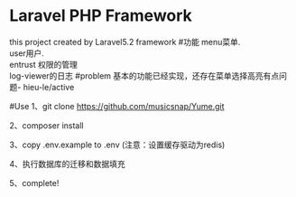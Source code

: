 # Laravel PHP Framework
this project created by Laravel5.2 framework
#功能
menu菜单.<br>
user用户.<br>
entrust 权限的管理<br>
log-viewer的日志
#problem
基本的功能已经实现，还存在菜单选择高亮有点问题-
hieu-le/active

#Use
1、git clone https://github.com/musicsnap/Yume.git

2、composer install

3、copy .env.example to .env (注意：设置缓存驱动为redis)

4、执行数据库的迁移和数据填充

5、complete!


